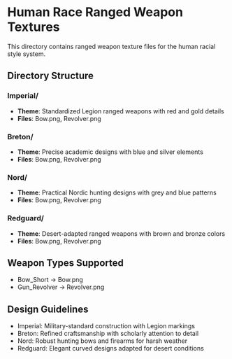 # Human Race Ranged Weapon Textures

This directory contains ranged weapon texture files for the human racial style system.

## Directory Structure

### Imperial/
- **Theme**: Standardized Legion ranged weapons with red and gold details
- **Files**: Bow.png, Revolver.png

### Breton/
- **Theme**: Precise academic designs with blue and silver elements
- **Files**: Bow.png, Revolver.png

### Nord/
- **Theme**: Practical Nordic hunting designs with grey and blue patterns
- **Files**: Bow.png, Revolver.png

### Redguard/
- **Theme**: Desert-adapted ranged weapons with brown and bronze colors
- **Files**: Bow.png, Revolver.png

## Weapon Types Supported

- Bow_Short → Bow.png
- Gun_Revolver → Revolver.png

## Design Guidelines

- Imperial: Military-standard construction with Legion markings
- Breton: Refined craftsmanship with scholarly attention to detail
- Nord: Robust hunting bows and firearms for harsh weather
- Redguard: Elegant curved designs adapted for desert conditions